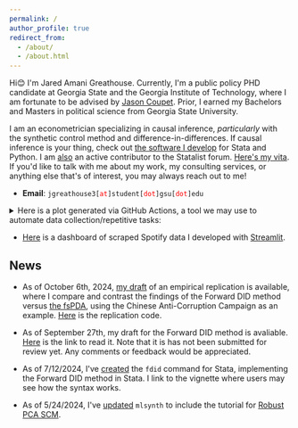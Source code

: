 ```yaml
---
permalink: /
author_profile: true
redirect_from: 
  - /about/
  - /about.html
---
```


Hi😊 I'm Jared Amani Greathouse. Currently, I'm a public policy PHD candidate at Georgia State and the Georgia Institute of Technology, where I am fortunate to be advised by [Jason Coupet](https://aysps.gsu.edu/profile/jason-coupet/). Prior, I earned my Bachelors and Masters in political science from Georgia State University.

 I am an econometrician specializing in causal inference, *particularly* with the synthetic control method and difference-in-differences.  If causal inference is your thing, check out [the software I develop](https://jgreathouse9.github.io/software/) for Stata and Python. I am [also](https://www.statalist.org/forums/member/51320-jared-greathouse) an active contributor to the Statalist forum. [Here's my vita](http://jgreathouse9.github.io/files/VitaWeb.pdf). If you'd like to talk with me about my work, my consulting services, or anything else that's of interest, you may always reach out to me!

* **Email**: <span>`jgreathouse3[`</span><span style="color:red">`at`</span><span>`]student[`</span><span style="color:red">`dot`</span><span>`]gsu[`</span><span style="color:red">`dot`</span><span>`]edu`</span>

<details>
  <summary>Here is a plot generated via GitHub Actions, a tool we may use to automate data collection/repetitive tasks:</summary>
  <img src="https://raw.githubusercontent.com/jgreathouse9/jgreathouse9.github.io/master/Python/Scrapers/Visa/VisaSpending.png" alt="Visa Spending Plot" style="width:100%;max-width:800px;">
</details>

- [Here](https://jgreathouse9appio-fhawgwmdsdz8h3rhdss5sx.streamlit.app/) is a dashboard of scraped Spotify data I developed with [Streamlit](https://www.linkedin.com/pulse/easiest-way-build-streamlit-app-you-actually-want-trygve-karper/).


## News

- As of October 6th, 2024, [my draft](http://jgreathouse9.github.io/publications/Replication_of_Shi_2023.pdf) of an empirical replication is available, where I compare and contrast the findings of the Forward DID method versus [the fsPDA](https://doi.org/10.1016/j.jeconom.2021.04.009), using the Chinese Anti-Corruption Campaign as an example. [Here](https://github.com/jgreathouse9/RepACCFDID/tree/main) is the replication code.

- As of September 27th, my draft for the Forward DID method is avaliable. [Here](http://jgreathouse9.github.io/publications/FDIDSJ.pdf) is the link to read it. Note that it is has not been submitted for review yet. Any comments or feedback would be appreciated.


- As of 7/12/2024, I've [created](https://github.com/jgreathouse9/FDIDTutorial/blob/main/StataVignette.md) the ```fdid``` command for Stata, implementing the Forward DID method in Stata. I link to the vignette where users may see how the syntax works.
- As of 5/24/2024, I've [updated](https://github.com/jgreathouse9/mlsynth/blob/main/Vignettes/RPCA/RPCAVignette.md) ```mlsynth``` to include the tutorial for [Robust PCA SCM](https://arxiv.org/abs/2108.12542).
